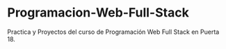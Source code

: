 # Programacion-Web-Full-Stack
Practica y Proyectos del curso de Programación Web Full Stack en Puerta 18. 
